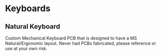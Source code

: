 # Keyboards

##  Natural Keyboard
Custom Mechanical Keyboard PCB that is designed to have a MS Natural/Ergonomic layout. Never had PCBs fabricated, please reference or use at your own risk.
